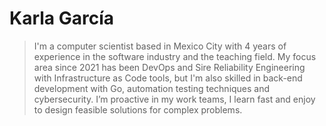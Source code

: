 # Karla García

> I'm a computer scientist based in Mexico City with 4 years of experience in the software industry and the teaching field. 
My focus area since 2021 has been DevOps and Sire Reliability Engineering with Infrastructure as Code tools, but I'm also skilled in back-end development with Go, automation testing techniques and cybersecurity. I’m proactive in my work teams, I learn fast and enjoy to design feasible solutions for complex problems.
>
